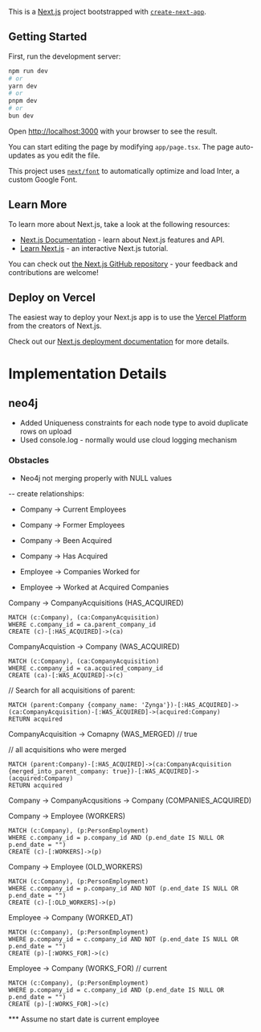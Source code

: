 This is a [Next.js](https://nextjs.org/) project bootstrapped with [`create-next-app`](https://github.com/vercel/next.js/tree/canary/packages/create-next-app).

## Getting Started

First, run the development server:

```bash
npm run dev
# or
yarn dev
# or
pnpm dev
# or
bun dev
```

Open [http://localhost:3000](http://localhost:3000) with your browser to see the result.

You can start editing the page by modifying `app/page.tsx`. The page auto-updates as you edit the file.

This project uses [`next/font`](https://nextjs.org/docs/basic-features/font-optimization) to automatically optimize and load Inter, a custom Google Font.

## Learn More

To learn more about Next.js, take a look at the following resources:

- [Next.js Documentation](https://nextjs.org/docs) - learn about Next.js features and API.
- [Learn Next.js](https://nextjs.org/learn) - an interactive Next.js tutorial.

You can check out [the Next.js GitHub repository](https://github.com/vercel/next.js/) - your feedback and contributions are welcome!

## Deploy on Vercel

The easiest way to deploy your Next.js app is to use the [Vercel Platform](https://vercel.com/new?utm_medium=default-template&filter=next.js&utm_source=create-next-app&utm_campaign=create-next-app-readme) from the creators of Next.js.

Check out our [Next.js deployment documentation](https://nextjs.org/docs/deployment) for more details.



# Implementation Details

## neo4j
- Added Uniqueness constraints for each node type to avoid duplicate rows on upload
- Used console.log - normally would use cloud logging mechanism

### Obstacles
- Neo4j not merging properly with NULL values

-- create relationships:
<!-- ``
  MATCH (company:CompanyNode), (acquisition:CompanyAcquisitionNode)
  WHERE company.company_id = acquisition.acquired_company_id
  CREATE (company)-[:ACQUIRED_BY]->(acquisition)
``

``
  MATCH (company:CompanyNode), (employment:PersonEmploymentNode)
  WHERE company.company_id = employment.company_id
  CREATE (employment)-[:WORKS_AT]->(company)
``
``
MATCH (company:Company), (acquisition:CompanyAcquisition)
  WHERE company.company_id = acquisition.parent_company_id
  CREATE (company)-[:HAS_ACQUIRED]->(acquisition)
`` -->


<!-- ``
MATCH (company:Company), (employment:PersonEmployment)
WHERE company.company_id = employment.company_id AND NOT (employment.end_date IS NULL OR employment.end_date = "")
CREATE (employment)-[:WORKED_AT]->(company)
`` -->

- Company -> Current Employees
- Company -> Former Employees

- Company -> Been Acquired
- Company -> Has Acquired

- Employee -> Companies Worked for
- Employee -> Worked at Acquired Companies





Company -> CompanyAcquisitions (HAS_ACQUIRED)
```
MATCH (c:Company), (ca:CompanyAcquisition)
WHERE c.company_id = ca.parent_company_id
CREATE (c)-[:HAS_ACQUIRED]->(ca)
```

CompanyAcquistion -> Company (WAS_ACQUIRED)
```
MATCH (c:Company), (ca:CompanyAcquisition)
WHERE c.company_id = ca.acquired_company_id
CREATE (ca)-[:WAS_ACQUIRED]->(c)
```

// Search for all acquisitions of parent:
```
MATCH (parent:Company {company_name: 'Zynga'})-[:HAS_ACQUIRED]->(ca:CompanyAcquisition)-[:WAS_ACQUIRED]->(acquired:Company)
RETURN acquired
```


CompanyAcquisition -> Comapny (WAS_MERGED) // true

// all acquisitions who were merged 
```
MATCH (parent:Company)-[:HAS_ACQUIRED]->(ca:CompanyAcquisition {merged_into_parent_company: true})-[:WAS_ACQUIRED]->(acquired:Company)
RETURN acquired
```

Company -> CompanyAcqusitions -> Company (COMPANIES_ACQUIRED)


Company -> Employee (WORKERS)
```
MATCH (c:Company), (p:PersonEmployment)
WHERE c.company_id = p.company_id AND (p.end_date IS NULL OR p.end_date = "")
CREATE (c)-[:WORKERS]->(p)
```

Company -> Employee (OLD_WORKERS)
```
MATCH (c:Company), (p:PersonEmployment)
WHERE c.company_id = p.company_id AND NOT (p.end_date IS NULL OR p.end_date = "")
CREATE (c)-[:OLD_WORKERS]->(p)
```


Employee -> Company (WORKED_AT)
```
MATCH (c:Company), (p:PersonEmployment)
WHERE p.company_id = c.company_id AND NOT (p.end_date IS NULL OR p.end_date = "")
CREATE (p)-[:WORKS_FOR]->(c)
```


Employee -> Company (WORKS_FOR) // current
```
MATCH (c:Company), (p:PersonEmployment)
WHERE p.company_id = c.company_id AND (p.end_date IS NULL OR p.end_date = "")
CREATE (p)-[:WORKS_FOR]->(c)
```

*** Assume no start date is current employee